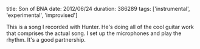 title: Son of BNA
date: 2012/06/24
duration: 386289
tags: ['instrumental', 'experimental', 'improvised']

This is a song I recorded with Hunter. He's doing all of the cool guitar work that comprises the actual song. I set up the microphones and play the rhythm. It's a good partnership.
